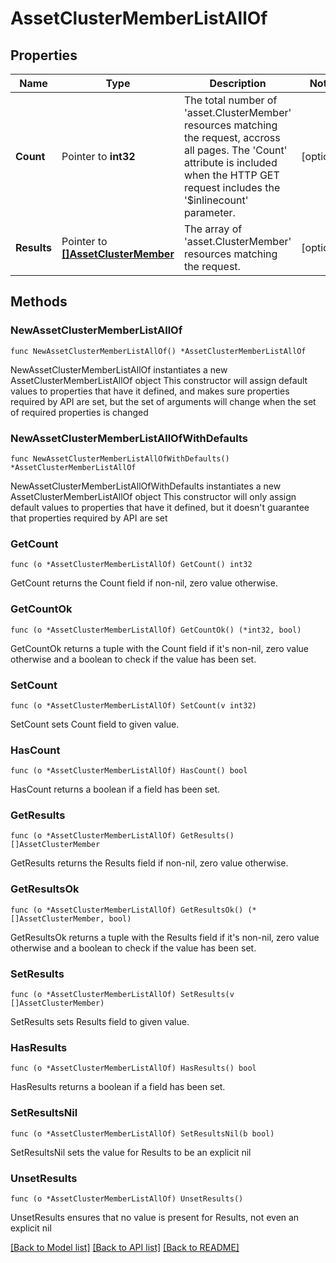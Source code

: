 # AssetClusterMemberListAllOf

## Properties

Name | Type | Description | Notes
------------ | ------------- | ------------- | -------------
**Count** | Pointer to **int32** | The total number of &#39;asset.ClusterMember&#39; resources matching the request, accross all pages. The &#39;Count&#39; attribute is included when the HTTP GET request includes the &#39;$inlinecount&#39; parameter. | [optional] 
**Results** | Pointer to [**[]AssetClusterMember**](AssetClusterMember.md) | The array of &#39;asset.ClusterMember&#39; resources matching the request. | [optional] 

## Methods

### NewAssetClusterMemberListAllOf

`func NewAssetClusterMemberListAllOf() *AssetClusterMemberListAllOf`

NewAssetClusterMemberListAllOf instantiates a new AssetClusterMemberListAllOf object
This constructor will assign default values to properties that have it defined,
and makes sure properties required by API are set, but the set of arguments
will change when the set of required properties is changed

### NewAssetClusterMemberListAllOfWithDefaults

`func NewAssetClusterMemberListAllOfWithDefaults() *AssetClusterMemberListAllOf`

NewAssetClusterMemberListAllOfWithDefaults instantiates a new AssetClusterMemberListAllOf object
This constructor will only assign default values to properties that have it defined,
but it doesn't guarantee that properties required by API are set

### GetCount

`func (o *AssetClusterMemberListAllOf) GetCount() int32`

GetCount returns the Count field if non-nil, zero value otherwise.

### GetCountOk

`func (o *AssetClusterMemberListAllOf) GetCountOk() (*int32, bool)`

GetCountOk returns a tuple with the Count field if it's non-nil, zero value otherwise
and a boolean to check if the value has been set.

### SetCount

`func (o *AssetClusterMemberListAllOf) SetCount(v int32)`

SetCount sets Count field to given value.

### HasCount

`func (o *AssetClusterMemberListAllOf) HasCount() bool`

HasCount returns a boolean if a field has been set.

### GetResults

`func (o *AssetClusterMemberListAllOf) GetResults() []AssetClusterMember`

GetResults returns the Results field if non-nil, zero value otherwise.

### GetResultsOk

`func (o *AssetClusterMemberListAllOf) GetResultsOk() (*[]AssetClusterMember, bool)`

GetResultsOk returns a tuple with the Results field if it's non-nil, zero value otherwise
and a boolean to check if the value has been set.

### SetResults

`func (o *AssetClusterMemberListAllOf) SetResults(v []AssetClusterMember)`

SetResults sets Results field to given value.

### HasResults

`func (o *AssetClusterMemberListAllOf) HasResults() bool`

HasResults returns a boolean if a field has been set.

### SetResultsNil

`func (o *AssetClusterMemberListAllOf) SetResultsNil(b bool)`

 SetResultsNil sets the value for Results to be an explicit nil

### UnsetResults
`func (o *AssetClusterMemberListAllOf) UnsetResults()`

UnsetResults ensures that no value is present for Results, not even an explicit nil

[[Back to Model list]](../README.md#documentation-for-models) [[Back to API list]](../README.md#documentation-for-api-endpoints) [[Back to README]](../README.md)


